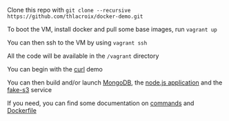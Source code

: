 Clone this repo with `git clone --recursive https://github.com/thlacroix/docker-demo.git`

To boot the VM, install docker and pull some base images, run `vagrant up`

You can then ssh to the VM by using `vagrant ssh`

All the code will be available in the `/vagrant` directory

You can begin with the [curl](curl) demo

You can then build and/or launch [MongoDB](mongodb), the [node.js application](nodeapp) and the [fake-s3](fakes3) service

If you need, you can find some documentation on [commands](https://docs.docker.com/reference/commandline/cli/) and [Dockerfile](https://docs.docker.com/reference/commandline/cli/)
